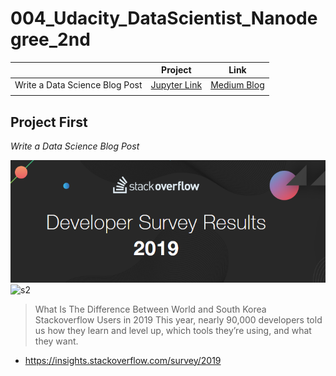 # 004_Udacity_DataScientist_Nanodegree_2nd




||Project|Link|
|:---:|:---:|:---:|
|Write a Data Science Blog Post|[Jupyter Link](https://github.com/NamWoo/004_Udacity_DataScientist_Nanodegree_2nd/blob/master/project_survey.ipynb)|[Medium Blog](https://medium.com/@pre3ice/write-a-data-science-blog-post-344cdc866838)
||||


## Project First
*Write a Data Science Blog Post*

![s1](./project1/stack.PNG)
![s2](https://i.stack.imgur.com/qHF2K.png)
>What Is The Difference Between World and South Korea Stackoverflow Users in 2019
This year, nearly 90,000 developers told us how they learn and level up, which tools they’re using, and what they want.

* https://insights.stackoverflow.com/survey/2019

